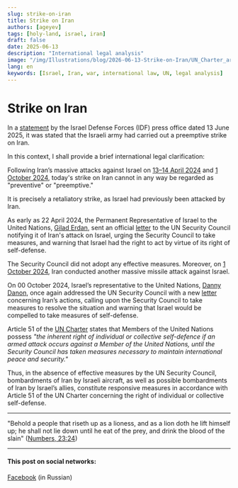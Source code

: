 ```yaml
---
slug: strike-on-iran
title: Strike on Iran
authors: [ageyev]
tags: [holy-land, israel, iran]
draft: false
date: 2025-06-13
description: "International legal analysis"
image: "/img/Illustrations/blog/2026-06-13-Strike-on-Iran/UN_Charter_art_51.jpg"
lang: en
keywords: [Israel, Iran, war, international law, UN, legal analysis]
---
```


# Strike on Iran

In a [statement](https://x.com/IDF/status/1933324595471454495) by the Israel Defense Forces (IDF) press office dated 13 June 2025, it was stated that the Israeli army had carried out a preemptive strike on Iran.

In this context, I shall provide a brief international legal clarification:

Following Iran’s massive attacks against Israel on [13–14 April 2024](https://en.wikipedia.org/wiki/April_2024_Iranian_strikes_on_Israel) and [1 October 2024](https://en.wikipedia.org/wiki/October_2024_Iranian_strikes_on_Israel), today's strike on Iran cannot in any way be regarded as "preventive" or "preemptive."

It is precisely a retaliatory strike, as Israel had previously been attacked by Iran.

As early as 22 April 2024, the Permanent Representative of Israel to the United Nations, [Gilad Erdan](https://en.wikipedia.org/wiki/Gilad_Erdan), sent an official [letter](https://digitallibrary.un.org/record/4045365) to the UN Security Council notifying it of Iran's attack on Israel, urging the Security Council to take measures, and warning that Israel had the right to act by virtue of its right of self-defense.

The Security Council did not adopt any effective measures. Moreover, on [1 October 2024](https://en.wikipedia.org/wiki/October_2024_Iranian_strikes_on_Israel), Iran conducted another massive missile attack against Israel.

On 00 October 2024, Israel’s representative to the United Nations, [Danny Danon](https://en.wikipedia.org/wiki/Danny_Danon), once again addressed the UN Security Council with a new [letter](https://digitallibrary.un.org/record/4063563) concerning Iran’s actions, calling upon the Security Council to take measures to resolve the situation and warning that Israel would be compelled to take measures of self-defense.

Article 51 of the [UN Charter](https://www.un.org/en/about-us/un-charter/chapter-7) states that Members of the United Nations possess *"the inherent right of individual or collective self-defence if an armed attack occurs against a Member of the United Nations, until the Security Council has taken measures necessary to maintain international peace and security."*

Thus, in the absence of effective measures by the UN Security Council, bombardments of Iran by Israeli aircraft, as well as possible bombardments of Iran by Israel’s allies, constitute responsive measures in accordance with Article 51 of the UN Charter concerning the right of individual or collective self-defense.

---

"Behold a people that riseth up as a lioness, and as a lion doth he lift himself up; he shall not lie down until he eat of the prey, and drink the blood of the slain" 
([Numbers, 23:24](https://mechon-mamre.org/p/pt/pt0423.htm))

---

#### This post on social networks:

[Facebook](https://www.facebook.com/viktor.ageyev/posts/pfbid035UdBWTQNNwu7kaymT22gKphsmD1EpLVp5sjFFftMmQxUwkc5phSju5F18PFdzgYUl) (in Russian)
